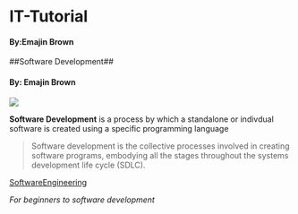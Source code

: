# IT-Tutorial
#### By:Emajin Brown

##Software Development##
#### By: Emajin Brown


![](https://www.technotification.com/wp-content/uploads/2018/04/software-developer-vs-software-engineer-840x500.jpg)

**Software Development** is a process by which a standalone or indivdual software is created using a specific programming language

>Software development is the collective processes involved in creating software programs, embodying all the stages throughout the systems development life cycle (SDLC).


[SoftwareEngineering](https://www.youtube.com/watch?v=O753uuutqH8)

*For beginners to software development*
